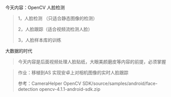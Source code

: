 今天内容：OpenCV 人脸检测

> 1，人脸检测 （只适合静态图像的检测）
>
> 2，人脸跟踪（适合视频流检测人脸）
>
> 3，人脸样本库的训练



大数据的时代



> 今天内容是后面视频处理人脸贴纸，大眼美颜磨皮等内容的前提，必须掌握

> 作业：移植到AS  实现安卓上对相机图像的实时人脸跟踪
>
> 参考：CameraHelper  OpenCV SDK/source/samples/android/face-detection  opencv-4.1.1-android-sdk.zip 


